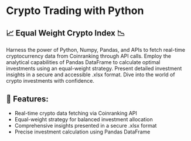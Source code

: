 # Crypto Trading with Python
## 📈 Equal Weight Crypto Index 📉

Harness the power of Python, Numpy, Pandas, and APIs to fetch real-time cryptocurrency data from Coinranking through API calls. Employ the analytical capabilities of Pandas DataFrame to calculate optimal investments using an equal-weight strategy. Present detailed investment insights in a secure and accessible .xlsx format. Dive into the world of crypto investments with confidence.

## 🚀 Features:
- Real-time crypto data fetching via Coinranking API
- Equal-weight strategy for balanced investment allocation
- Comprehensive insights presented in a secure .xlsx format
-  Precise investment calculation using Pandas DataFrame

